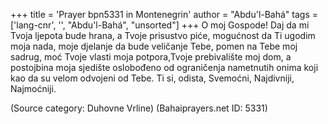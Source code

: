 +++
title = 'Prayer bpn5331 in Montenegrin'
author = "Abdu'l-Bahá"
tags = ['lang-cnr', '', "Abdu'l-Bahá", "unsorted"]
+++
O moj Gospode! Daj da mi Tvoja ljepota bude hrana, a Tvoje prisustvo piće, mogućnost da Ti ugodim moja nada, moje djelanje da bude veličanje Tebe, pomen na Tebe moj sadrug, moć Tvoje vlasti moja potpora,Tvoje prebivalište moj dom, a postojbina moja sjedište oslobođeno od ograničenja nametnutih onima koji kao da su velom odvojeni od Tebe.
Ti si, odista, Svemoćni, Najdivniji, Najmoćniji.

(Source category: Duhovne Vrline)
(Bahaiprayers.net ID: 5331)
